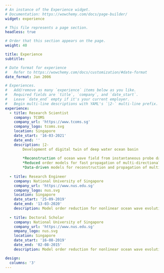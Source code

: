 ```yaml
---
# An instance of the Experience widget.
# Documentation: https://wowchemy.com/docs/page-builder/
widget: experience

# This file represents a page section.
headless: true

# Order that this section appears on the page.
weight: 40

title: Experience
subtitle:

# Date format for experience
#   Refer to https://wowchemy.com/docs/customization/#date-format
date_format: Jan 2006

# Experiences.
#   Add/remove as many `experience` items below as you like.
#   Required fields are `title`, `company`, and `date_start`.
#   Leave `date_end` empty if it's your current employer.
#   Begin multi-line descriptions with YAML's `|2-` multi-line prefix.
experience:
  - title: Research Scientist
    company: TCOMS
    company_url: 'https://www.tcoms.sg'
    company_logo: tcoms.svg
    location: Singapore
    date_start: '16-03-2021'
    date_end: ''
    description: |2-
        Development of digital twin of deep water ocean basin
        
        *Reconstruction of ocean wave field from instantaneous probe data using the concepts of compressed sensing
        *Reduced order models for fast propagation of multi-directional ocean wave fields
        *Data-driven models for reconstruction and propagation of multi- directional ocean wave fields
        
  - title: Research Engineer
    company: National University of Singapore
    company_url: 'https://www.nus.edu.sg'
    company_logo: nus.svg
    location: Singapore
    date_start: '25-09-2019'
    date_end: '13-03-2020'
    description: Model order reduction for nonlinear ocean wave evolution 
    
  - title: Doctoral Scholar
    company: National University of Singapore
    company_url: 'https://www.nus.edu.sg'
    ompany_logo: nus.svg
    location: Singapore
    date_start: '16-08-2019'
    date_end: '02-08-2015'
    description: Model order reduction for nonlinear ocean wave evolution 

design:
  columns: '3'
---
```

